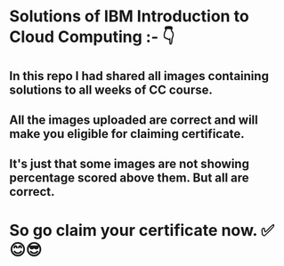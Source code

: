 # Solutions of IBM Introduction to Cloud Computing :- 👇
## In this repo I had shared all images containing solutions to all weeks of CC course.
## All the images uploaded are correct and will make you eligible for claiming certificate.
## It's just that some images are not showing percentage scored above them. But all are correct.
# So go claim your certificate now. ✅😊😎
